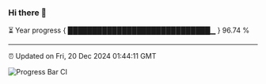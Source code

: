 ### Hi there 👋

⏳ Year progress { █████████████████████████████▁ } 96.74 %

---

⏰ Updated on Fri, 20 Dec 2024 01:44:11 GMT

![Progress Bar CI](https://github.com/ZhaoGui/ZhaoGui/workflows/Progress%20Bar%20CI/badge.svg)

